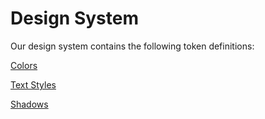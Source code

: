 # Design System

Our design system contains the following token definitions:

<a class="page" href="Colors.md">Colors</a>

<a class="page" href="TextStyles.md">Text Styles</a>

<a class="page" href="Shadows.md">Shadows</a>

